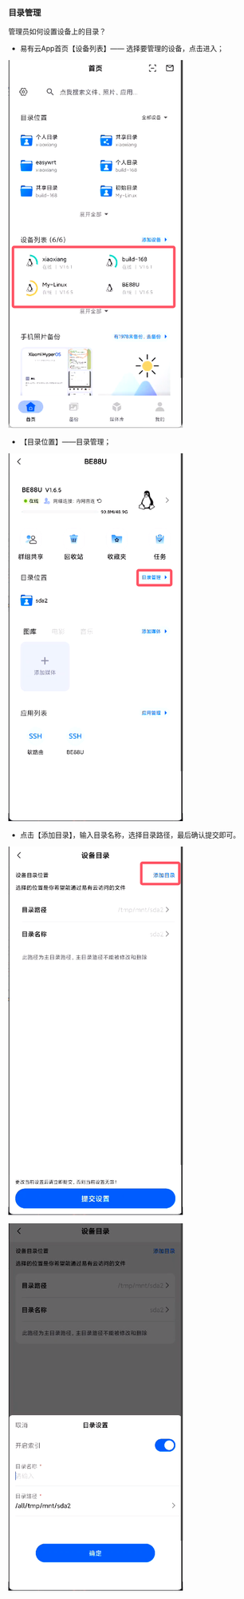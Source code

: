 ### 目录管理
管理员如何设置设备上的目录？

- 易有云App首页【设备列表】—— 选择要管理的设备，点击进入；

![jpg](./image/directory_manager/1.jpg)

- 【目录位置】——目录管理；

![jpg](./image/directory_manager/2.jpg)


- 点击【添加目录】，输入目录名称，选择目录路径，最后确认提交即可。

![jpg](./image/directory_manager/3.jpg)


![jpg](./image/directory_manager/4.jpg)


